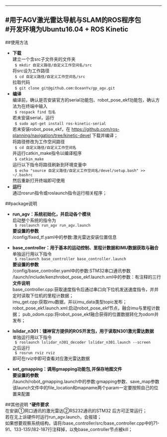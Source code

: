 --------------------------------------------------
#用于AGV激光雷达导航与SLAM的ROS程序包  
#开发环境为Ubuntu16.04 + ROS Kinetic  
--------------------------------------------------

##使用方法
* __下载__  
    建立一个含src子文件夹的文件夹  
    ` $ mkdir 自定义路径/自定义工作空间名/src`  
    将src设为工作路径  
    ` $ cd 自定义路径/自定义工作空间名/src`  
    拉取代码  
    ` $ git clone git@github.com:OceanYv/gp_agv.git`  
* __编译__  
    编译前，确认是否安装官方的serial功能包、robot_pose_ekf功能包，确认方法为在终端中输入  
        ` $ rospack find 包名`  
        若未安装serial，运行  
        ` $ sudo apt-get install ros-kinetic-serial`  
        若未安装robot_pose_ekf，在 https://github.com/ros-planning/navigation/tree/kinetic-devel 下载并编译；  
    将路径修改为工作空间路径  
        ` $ cd 自定义路径/自定义工作空间名`  
    并运行catkin_make指令以编译程序  
        ` $ catkin_make`  
    运行以下指令将路径刷新到环境变量中  
        ` $ echo "source 自定义路径/自定义工作空间名/devel/setup.bash" >> ~/.bashrc`  
    然后重新打开终端即可使用
* __运行__  
    通过rosrun指令或roslaunch指令运行相关程序；


##package说明
* __run_agv：系统初始化，并启动各个模块__  
    启动整个系统的指令为  
    ` $ roslaunch run_agv run_agv.launch`  
    __要设置的参数__  
	/config/fixed_tf.yaml中的参数:激光雷达安装位置信息  

* __base_controller：用于基本的运动控制、里程计数据和IMU数据获取与融合__
    单独运行用以下指令  
    ` $ roslaunch base_controller base_controller.launch`  
    __要设置的参数__  
	/config/base_controller.yaml中的参数:STM32串口通讯参数  
	/launch/include/kenzhrobot_pose_ekf.launch.xml中的参数：有注释的三行  
    __文件说明__  
    base_controller.cpp:获取速度指令后通过串口向下位机发送速度指令，并并定时读取下位机的里程计数据；  
    imu_get.cpp:获取imu数据，并以imu_data类型topic发布；  
    robot_pose_ekf.launch.xml:启动robot_pose_ekf节点，融合imu与里程计数据；
    pub_odom.cpp:将robot_pose_ekf融合获得的位置数据转化为odom并发布；

* __lslidar_n301：镭神官方提供的ROS开发包，用于读取N301激光雷达数据__  
    单独运行用以下指令  
    ` $ roslaunch lslidar_n301_decoder lslidar_n301.launch --screen`  
    之后运行  
    ` $ rosrun rviz rviz`  
    即可在rviz中即可查看对应激光雷达数据  

* __set_gmapping：调用gmapping功能包,并保存地图文件__  
    __要设置的参数__  
	/launch/robot_gmapping.launch中的参数:gmapping参数、save_map参数  
    该launch文件中的file_location和mapname两个param一定要按照自己的位置来配置  

##其他说明
*__硬件要求__  
    在安装①网口通讯的激光雷达②RS232通讯的STM32 后方可正常运行；  
    若在无上诉硬件时运行run_agv.launch，会报错；  
    如果想要观察系统结构，请将/base_controller/src/base_controller.cpp中的71-91、133-135\182-187行注释掉，以免base_controller节点被kill；  
